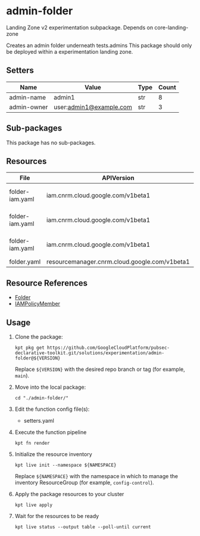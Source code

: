 <!-- BEGINNING OF PRE-COMMIT-BLUEPRINT DOCS HOOK:TITLE -->
# admin-folder


<!-- END OF PRE-COMMIT-BLUEPRINT DOCS HOOK:TITLE -->
<!-- BEGINNING OF PRE-COMMIT-BLUEPRINT DOCS HOOK:BODY -->
Landing Zone v2 experimentation subpackage.
Depends on core-landing-zone

Creates an admin folder underneath tests.admins
This package should only be deployed within a experimentation landing zone.

## Setters

|    Name     |          Value          | Type | Count |
|-------------|-------------------------|------|-------|
| admin-name  | admin1                  | str  |     8 |
| admin-owner | user:admin1@example.com | str  |     3 |

## Sub-packages

This package has no sub-packages.

## Resources

|      File       |                  APIVersion                   |      Kind       |                      Name                       | Namespace |
|-----------------|-----------------------------------------------|-----------------|-------------------------------------------------|-----------|
| folder-iam.yaml | iam.cnrm.cloud.google.com/v1beta1             | IAMPolicyMember | admins.admin1-admin-folder-admin-permissions    | hierarchy |
| folder-iam.yaml | iam.cnrm.cloud.google.com/v1beta1             | IAMPolicyMember | admins.admin1-admin-project-creator-permissions | hierarchy |
| folder-iam.yaml | iam.cnrm.cloud.google.com/v1beta1             | IAMPolicyMember | admins.admin1-admin-owner-permissions           | hierarchy |
| folder.yaml     | resourcemanager.cnrm.cloud.google.com/v1beta1 | Folder          | tests.admins.admin1                             | hierarchy |

## Resource References

- [Folder](https://cloud.google.com/config-connector/docs/reference/resource-docs/resourcemanager/folder)
- [IAMPolicyMember](https://cloud.google.com/config-connector/docs/reference/resource-docs/iam/iampolicymember)

## Usage

1.  Clone the package:
    ```shell
    kpt pkg get https://github.com/GoogleCloudPlatform/pubsec-declarative-toolkit.git/solutions/experimentation/admin-folder@${VERSION}
    ```
    Replace `${VERSION}` with the desired repo branch or tag
    (for example, `main`).

1.  Move into the local package:
    ```shell
    cd "./admin-folder/"
    ```

1.  Edit the function config file(s):
    - setters.yaml

1.  Execute the function pipeline
    ```shell
    kpt fn render
    ```

1.  Initialize the resource inventory
    ```shell
    kpt live init --namespace ${NAMESPACE}
    ```
    Replace `${NAMESPACE}` with the namespace in which to manage
    the inventory ResourceGroup (for example, `config-control`).

1.  Apply the package resources to your cluster
    ```shell
    kpt live apply
    ```

1.  Wait for the resources to be ready
    ```shell
    kpt live status --output table --poll-until current
    ```

<!-- END OF PRE-COMMIT-BLUEPRINT DOCS HOOK:BODY -->
